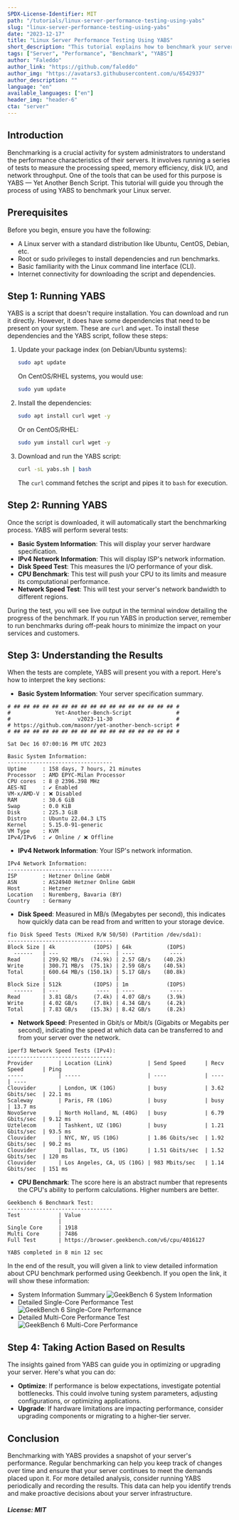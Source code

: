 ```yaml
---
SPDX-License-Identifier: MIT
path: "/tutorials/linux-server-performance-testing-using-yabs"
slug: "linux-server-performance-testing-using-yabs"
date: "2023-12-17"
title: "Linux Server Performance Testing Using YABS"
short_description: "This tutorial explains how to benchmark your server using Yet Another Benchmark Script (YABS)"
tags: ["Server", "Performance", "Benchmark", "YABS"]
author: "Faleddo"
author_link: "https://github.com/faleddo"
author_img: "https://avatars3.githubusercontent.com/u/6542937"
author_description: ""
language: "en"
available_languages: ["en"]
header_img: "header-6"
cta: "server"
---
```


## Introduction
Benchmarking is a crucial activity for system administrators to understand the performance characteristics of their servers. It involves running a series of tests to measure the processing speed, memory efficiency, disk I/O, and network throughput. One of the tools that can be used for this purpose is YABS — Yet Another Bench Script. This tutorial will guide you through the process of using YABS to benchmark your Linux server.

## Prerequisites

Before you begin, ensure you have the following:

- A Linux server with a standard distribution like Ubuntu, CentOS, Debian, etc.
- Root or sudo privileges to install dependencies and run benchmarks.
- Basic familiarity with the Linux command line interface (CLI).
- Internet connectivity for downloading the script and dependencies.

## Step 1: Running YABS

YABS is a script that doesn't require installation. You can download and run it directly. However, it does have some dependencies that need to be present on your system. These are `curl` and `wget`. To install these dependencies and the YABS script, follow these steps:

1. Update your package index (on Debian/Ubuntu systems):

   ```bash
   sudo apt update
   ```

   On CentOS/RHEL systems, you would use:

   ```bash
   sudo yum update
   ```

2. Install the dependencies:

   ```bash
   sudo apt install curl wget -y
   ```

   Or on CentOS/RHEL:

   ```bash
   sudo yum install curl wget -y
   ```

3. Download and run the YABS script:

   ```bash
   curl -sL yabs.sh | bash
   ```

   The `curl` command fetches the script and pipes it to `bash` for execution.

## Step 2: Running YABS

Once the script is downloaded, it will automatically start the benchmarking process. YABS will perform several tests:

- **Basic System Information**: This will display your server hardware specification.
- **IPv4 Network Information**: This will display ISP's network information.
- **Disk Speed Test**: This measures the I/O performance of your disk.
- **CPU Benchmark**: This test will push your CPU to its limits and measure its computational performance.
- **Network Speed Test**: This will test your server's network bandwidth to different regions.

During the test, you will see live output in the terminal window detailing the progress of the benchmark. If you run YABS in production server, remember to run benchmarks during off-peak hours to minimize the impact on your services and customers.

## Step 3: Understanding the Results

When the tests are complete, YABS will present you with a report. Here's how to interpret the key sections:

- **Basic System Information**: Your server specification summary.
```
# ## ## ## ## ## ## ## ## ## ## ## ## ## ## ## ## ## #
#              Yet-Another-Bench-Script              #
#                     v2023-11-30                    #
# https://github.com/masonr/yet-another-bench-script #
# ## ## ## ## ## ## ## ## ## ## ## ## ## ## ## ## ## #

Sat Dec 16 07:00:16 PM UTC 2023

Basic System Information:
---------------------------------
Uptime     : 158 days, 7 hours, 21 minutes
Processor  : AMD EPYC-Milan Processor
CPU cores  : 8 @ 2396.398 MHz
AES-NI     : ✔ Enabled
VM-x/AMD-V : ❌ Disabled
RAM        : 30.6 GiB
Swap       : 0.0 KiB
Disk       : 225.3 GiB
Distro     : Ubuntu 22.04.3 LTS
Kernel     : 5.15.0-91-generic
VM Type    : KVM
IPv4/IPv6  : ✔ Online / ❌ Offline
```
- **IPv4 Network Information**: Your ISP's network information.
```
IPv4 Network Information:
---------------------------------
ISP        : Hetzner Online GmbH
ASN        : AS24940 Hetzner Online GmbH
Host       : Hetzner
Location   : Nuremberg, Bavaria (BY)
Country    : Germany
```
- **Disk Speed**: Measured in MB/s (Megabytes per second), this indicates how quickly data can be read from and written to your storage device.
```
fio Disk Speed Tests (Mixed R/W 50/50) (Partition /dev/sda1):
---------------------------------
Block Size | 4k            (IOPS) | 64k           (IOPS)
  ------   | ---            ----  | ----           ---- 
Read       | 299.92 MB/s  (74.9k) | 2.57 GB/s    (40.2k)
Write      | 300.71 MB/s  (75.1k) | 2.59 GB/s    (40.5k)
Total      | 600.64 MB/s (150.1k) | 5.17 GB/s    (80.8k)
           |                      |                     
Block Size | 512k          (IOPS) | 1m            (IOPS)
  ------   | ---            ----  | ----           ---- 
Read       | 3.81 GB/s     (7.4k) | 4.07 GB/s     (3.9k)
Write      | 4.02 GB/s     (7.8k) | 4.34 GB/s     (4.2k)
Total      | 7.83 GB/s    (15.3k) | 8.42 GB/s     (8.2k)
```
- **Network Speed**: Presented in Gbit/s or Mbit/s (Gigabits or Megabits per second), indicating the speed at which data can be transferred to and from your server over the network.
```
iperf3 Network Speed Tests (IPv4):
---------------------------------
Provider        | Location (Link)           | Send Speed      | Recv Speed      | Ping           
-----           | -----                     | ----            | ----            | ----           
Clouvider       | London, UK (10G)          | busy            | 3.62 Gbits/sec  | 22.1 ms        
Scaleway        | Paris, FR (10G)           | busy            | busy            | 13.7 ms        
NovoServe       | North Holland, NL (40G)   | busy            | 6.79 Gbits/sec  | 9.12 ms        
Uztelecom       | Tashkent, UZ (10G)        | busy            | 1.21 Gbits/sec  | 93.5 ms        
Clouvider       | NYC, NY, US (10G)         | 1.86 Gbits/sec  | 1.92 Gbits/sec  | 90.2 ms        
Clouvider       | Dallas, TX, US (10G)      | 1.51 Gbits/sec  | 1.52 Gbits/sec  | 120 ms         
Clouvider       | Los Angeles, CA, US (10G) | 983 Mbits/sec   | 1.14 Gbits/sec  | 151 ms  
```
- **CPU Benchmark**: The score here is an abstract number that represents the CPU's ability to perform calculations. Higher numbers are better. 
```
Geekbench 6 Benchmark Test:
---------------------------------
Test            | Value                         
                |                               
Single Core     | 1918                          
Multi Core      | 7486                          
Full Test       | https://browser.geekbench.com/v6/cpu/4016127

YABS completed in 8 min 12 sec
```
In the end of the result, you will given a link to view detailed information about CPU benchmark performed using Geekbench. If you open the link, it will show these information:
- System Information Summary
![GeekBench 6 System Information](images/sysinfo-summary.png)
- Detailed Single-Core Performance Test
![GeekBench 6 Single-Core Performance](images/single-core.png)
- Detailed Multi-Core Performance Test
![GeekBench 6 Multi-Core Performance](images/multi-core.png)

## Step 4: Taking Action Based on Results

The insights gained from YABS can guide you in optimizing or upgrading your server. Here's what you can do:

- **Optimize**: If performance is below expectations, investigate potential bottlenecks. This could involve tuning system parameters, adjusting configurations, or optimizing applications.
- **Upgrade**: If hardware limitations are impacting performance, consider upgrading components or migrating to a higher-tier server.

## Conclusion

Benchmarking with YABS provides a snapshot of your server's performance. Regular benchmarking can help you keep track of changes over time and ensure that your server continues to meet the demands placed upon it. For more detailed analysis, consider running YABS periodically and recording the results. This data can help you identify trends and make proactive decisions about your server infrastructure.

##### License: MIT

<!--
Contributor's Certificate of Origin
By making a contribution to this project, I certify that:
(a) The contribution was created in whole or in part by me and I have
    the right to submit it under the license indicated in the file; or
(b) The contribution is based upon previous work that, to the best of my
    knowledge, is covered under an appropriate license and I have the
    right under that license to submit that work with modifications,
    whether created in whole or in part by me, under the same license
    (unless I am permitted to submit under a different license), as
    indicated in the file; or
(c) The contribution was provided directly to me by some other person
    who certified (a), (b) or (c) and I have not modified it.
(d) I understand and agree that this project and the contribution are
    public and that a record of the contribution (including all personal
    information I submit with it, including my sign-off) is maintained
    indefinitely and may be redistributed consistent with this project
    or the license(s) involved.
Signed-off-by: Faleddo mail@faleddo.com
-->

